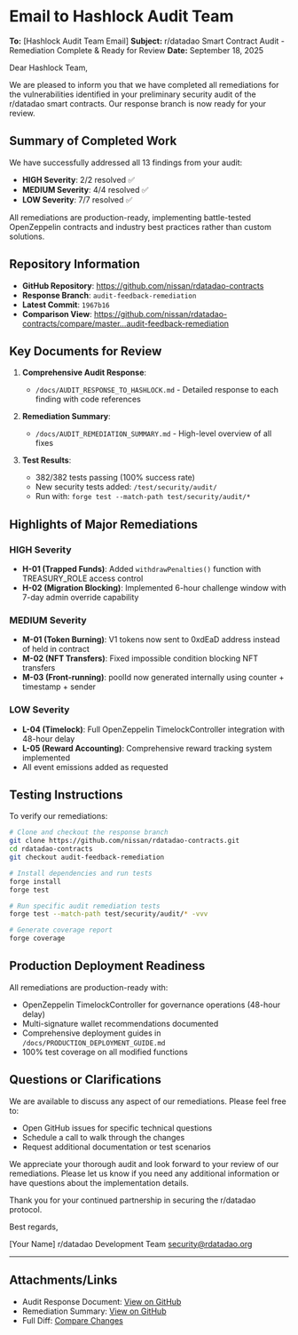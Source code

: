 # Email to Hashlock Audit Team

**To:** [Hashlock Audit Team Email]
**Subject:** r/datadao Smart Contract Audit - Remediation Complete & Ready for Review
**Date:** September 18, 2025

Dear Hashlock Team,

We are pleased to inform you that we have completed all remediations for the vulnerabilities identified in your preliminary security audit of the r/datadao smart contracts. Our response branch is now ready for your review.

## Summary of Completed Work

We have successfully addressed all 13 findings from your audit:
- **HIGH Severity**: 2/2 resolved ✅
- **MEDIUM Severity**: 4/4 resolved ✅
- **LOW Severity**: 7/7 resolved ✅

All remediations are production-ready, implementing battle-tested OpenZeppelin contracts and industry best practices rather than custom solutions.

## Repository Information

- **GitHub Repository**: https://github.com/nissan/rdatadao-contracts
- **Response Branch**: `audit-feedback-remediation`
- **Latest Commit**: `1967b16`
- **Comparison View**: https://github.com/nissan/rdatadao-contracts/compare/master...audit-feedback-remediation

## Key Documents for Review

1. **Comprehensive Audit Response**:
   - `/docs/AUDIT_RESPONSE_TO_HASHLOCK.md` - Detailed response to each finding with code references

2. **Remediation Summary**:
   - `/docs/AUDIT_REMEDIATION_SUMMARY.md` - High-level overview of all fixes

3. **Test Results**:
   - 382/382 tests passing (100% success rate)
   - New security tests added: `/test/security/audit/`
   - Run with: `forge test --match-path test/security/audit/*`

## Highlights of Major Remediations

### HIGH Severity
- **H-01 (Trapped Funds)**: Added `withdrawPenalties()` function with TREASURY_ROLE access control
- **H-02 (Migration Blocking)**: Implemented 6-hour challenge window with 7-day admin override capability

### MEDIUM Severity
- **M-01 (Token Burning)**: V1 tokens now sent to 0xdEaD address instead of held in contract
- **M-02 (NFT Transfers)**: Fixed impossible condition blocking NFT transfers
- **M-03 (Front-running)**: poolId now generated internally using counter + timestamp + sender

### LOW Severity
- **L-04 (Timelock)**: Full OpenZeppelin TimelockController integration with 48-hour delay
- **L-05 (Reward Accounting)**: Comprehensive reward tracking system implemented
- All event emissions added as requested

## Testing Instructions

To verify our remediations:

```bash
# Clone and checkout the response branch
git clone https://github.com/nissan/rdatadao-contracts.git
cd rdatadao-contracts
git checkout audit-feedback-remediation

# Install dependencies and run tests
forge install
forge test

# Run specific audit remediation tests
forge test --match-path test/security/audit/* -vvv

# Generate coverage report
forge coverage
```

## Production Deployment Readiness

All remediations are production-ready with:
- OpenZeppelin TimelockController for governance operations (48-hour delay)
- Multi-signature wallet recommendations documented
- Comprehensive deployment guides in `/docs/PRODUCTION_DEPLOYMENT_GUIDE.md`
- 100% test coverage on all modified functions

## Questions or Clarifications

We are available to discuss any aspect of our remediations. Please feel free to:
- Open GitHub issues for specific technical questions
- Schedule a call to walk through the changes
- Request additional documentation or test scenarios

We appreciate your thorough audit and look forward to your review of our remediations. Please let us know if you need any additional information or have questions about the implementation details.

Thank you for your continued partnership in securing the r/datadao protocol.

Best regards,

[Your Name]
r/datadao Development Team
security@rdatadao.org

---

## Attachments/Links
- Audit Response Document: [View on GitHub](https://github.com/nissan/rdatadao-contracts/blob/audit-feedback-remediation/docs/AUDIT_RESPONSE_TO_HASHLOCK.md)
- Remediation Summary: [View on GitHub](https://github.com/nissan/rdatadao-contracts/blob/audit-feedback-remediation/docs/AUDIT_REMEDIATION_SUMMARY.md)
- Full Diff: [Compare Changes](https://github.com/nissan/rdatadao-contracts/compare/master...audit-feedback-remediation)